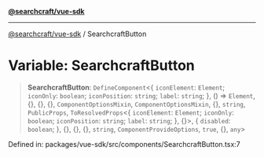 [**@searchcraft/vue-sdk**](../README.md)

***

[@searchcraft/vue-sdk](../globals.md) / SearchcraftButton

# Variable: SearchcraftButton

> **SearchcraftButton**: `DefineComponent`\<\{ `iconElement`: `Element`; `iconOnly`: `boolean`; `iconPosition`: `string`; `label`: `string`; \}, () => `Element`, \{\}, \{\}, \{\}, `ComponentOptionsMixin`, `ComponentOptionsMixin`, \{\}, `string`, `PublicProps`, `ToResolvedProps`\<\{ `iconElement`: `Element`; `iconOnly`: `boolean`; `iconPosition`: `string`; `label`: `string`; \}, \{\}\>, \{ `disabled`: `boolean`; \}, \{\}, \{\}, \{\}, `string`, `ComponentProvideOptions`, `true`, \{\}, `any`\>

Defined in: packages/vue-sdk/src/components/SearchcraftButton.tsx:7
